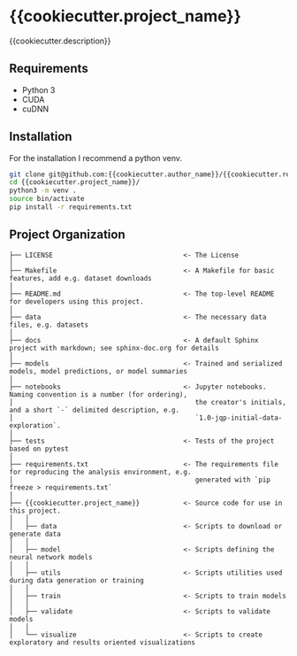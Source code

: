 # {{cookiecutter.project_name}}

{{cookiecutter.description}}

## Requirements
* Python 3
* CUDA
* cuDNN


## Installation
For the installation I recommend a python venv.
```sh
git clone git@github.com:{{cookiecutter.author_name}}/{{cookiecutter.repo_name}}.git
cd {{cookiecutter.project_name}}/
python3 -m venv .
source bin/activate
pip install -r requirements.txt
```

## Project Organization

    ├── LICENSE                                 <- The License
    │
    ├── Makefile                                <- A Makefile for basic features, add e.g. dataset downloads
    │
    ├── README.md                               <- The top-level README for developers using this project.
    │
    ├── data                                    <- The necessary data files, e.g. datasets
    │
    ├── docs                                    <- A default Sphinx project with markdown; see sphinx-doc.org for details
    │
    ├── models                                  <- Trained and serialized models, model predictions, or model summaries
    │
    ├── notebooks                               <- Jupyter notebooks. Naming convention is a number (for ordering),
    │                                              the creator's initials, and a short `-` delimited description, e.g.
    │                                              `1.0-jqp-initial-data-exploration`.
    │
    ├── tests                                   <- Tests of the project based on pytest
    │
    ├── requirements.txt                        <- The requirements file for reproducing the analysis environment, e.g.
    │                                              generated with `pip freeze > requirements.txt`
    │
    ├── {{cookiecutter.project_name}}           <- Source code for use in this project.
    │   │
    │   ├── data                                <- Scripts to download or generate data
    │   │
    │   ├── model                               <- Scripts defining the neural network models
    │   │
    │   ├── utils                               <- Scripts utilities used during data generation or training
    │   │
    │   ├── train                               <- Scripts to train models
    │   │
    │   ├── validate                            <- Scripts to validate models
    │   │
    │   └── visualize                           <- Scripts to create exploratory and results oriented visualizations
